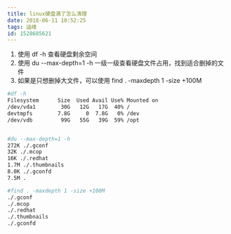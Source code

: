 ```yaml
---
title: linux硬盘满了怎么清理
date: 2018-06-11 10:52:25
tags: 运维
id: 1528685621
---
```

1. 使用 df -h 查看硬盘剩余空间
2. 使用 du --max-depth=1 -h 一级一级查看硬盘文件占用，找到适合删掉的文件
3. 如果是只想删掉大文件，可以使用 find . -maxdepth 1 -size +100M
```sh
#df -h
Filesystem      Size  Used Avail Use% Mounted on
/dev/vda1        30G   12G   17G  40% /
devtmpfs        7.8G     0  7.8G   0% /dev
/dev/vdb         99G   55G   39G  59% /opt


#du --max-depth=1 -h
272K ./.gconf 
32K ./.mcop 
16K ./.redhat 
1.7M ./.thumbnails 
8.0K ./.gconfd 
7.5M . 

#find . -maxdepth 1 -size +100M
./.gconf 
./.mcop 
./.redhat 
./.thumbnails 
./.gconfd 
```